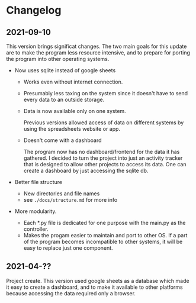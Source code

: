 Changelog
=========

## 2021-09-10

This version brings significat changes. The two main goals for this update are
to make the program less resource intensive, and to prepare for porting the
program into other operating systems.

- Now uses sqlite instead of google sheets

    - Works even without internet connection.
    - Presumably less taxing on the system since it doesn't have to send every
    data to an outside storage. 
    - Data is now available only on one system. 

        Previous versions allowed access of data on different systems by using
        the  spreadsheets website or app.

    - Doesn't come with a dashboard 

        The program now has no dashboard/frontend for the data it has 
        gathered. I decided to turn the project into just an
        activity tracker that is designed to allow other projects to access its
        data. One can create a dashboard by just accessing the sqlite db.
        
- Better file structure 

    - New directories and file names 
    - see `./docs/structure.md` for more info

- More modularity. 

    - Each *.py file is dedicated for one purpose with the main.py as the 
    controller.
    - Makes the progam easier to maintain and port to other OS. If a part of 
    the program becomes incompatible to other systems, it will be easy to 
    replace just one component.

## 2021-04-??

Project create. This version used google sheets as a database which made it easy
to create a dashboard, and to make it available to other platforms because 
accessing the data required only a browser. 



